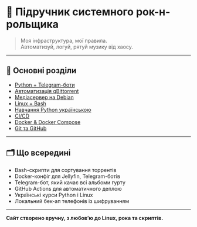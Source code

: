# 🧠 Підручник системного рок-н-рольщика

> Моя інфраструктура, мої правила.  
> Автоматизуй, логуй, рятуй музику від хаосу.

---

## 🔧 Основні розділи

- [Python + Telegram-боти](Python-Telegram-боти.md)
- [Автоматизація qBittorrent](Автоматизація-qBittorrent.md)
- [Медіасервер на Debian](Медіасервер-на-Debian.md)
- [Linux + Bash](Linux-Bash.md)
- [Навчання Python українською](Навчання-Python.md)
- [CI/CD](CI-CD.md)
- [Docker & Docker Compose](Docker-Compose.md)
- [Git та GitHub](Git-GitHub.md)

---

## 🗂 Що всередині

- Bash-скрипти для сортування торрентів
- Docker-конфіг для Jellyfin, Telegram-ботів
- Telegram-бот, який качає всі альбоми гурту
- GitHub Actions для автоматичного деплою
- Українські курси Python і Linux
- Локальний бек-ап телефонів із шифруванням

---

**Сайт створено вручну, з любовʼю до Linux, рока та скриптів.**
